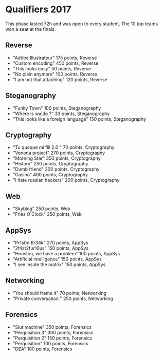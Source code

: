 # Qualifiers 2017

This phase lasted 72h and was open to every student.
The 10 top teams won a seat at the finals.

## Reverse

* "Adôbe Illustrateur" 175 points, Reverse
* "Custom encoding" 450 points, Reverse
* "This looks easy" 50 points, Reverse
* "No plain anymore" 100 points, Reverse
* "I am not that attaching" 120 points, Reverse

## Steganography

* "Funky Town" 100 points, Steganography
* "Where is waldo ?" 33 points, Steganography
* "This looks like a foreign language" 150 points, Steganography

## Cryptography

* "Tu quoque mi fili 2.0 " 70 points, Cryptography
* "Venona project" 270 points, Cryptography
* "Morning Star" 350 points, Cryptography
* "History" 250 points, Cryptography
* "Dumb friend" 200 points, Cryptography
* "Casino" 400 points, Cryptography
* "I hate russian hackers" 200 points, Cryptography

## Web

* "Skyblog" 250 points, Web
* "Fries O'Clock" 250 points, Web

## AppSys

* "Pr1s0n Br34k" 270 points, AppSys
* "2f4st2fur10us" 150 points, AppSys
* "Houston, we have a problem" 100 points, AppSys
* "Artificial intelligence" 150 points, AppSys
* "I see inside the matrix" 150 points, AppSys

## Networking

* "You should frame it" 70 points, Networking
* "Private conversation " 250 points, Networking

## Forensics

* "Slut machine" 350 points, Forensics
* "Perquisition 3" 300 points, Forensics
* "Perquisition 2" 150 points, Forensics
* "Perquisition" 100 points, Forensics
* "DEA" 100 points, Forensics

